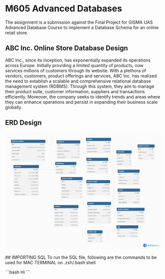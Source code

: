 # M605 Advanced Databases
The assignment is a submission against the Final Project for GISMA UAS Advanced Database Course to implement a Database Schema for an online retail store.

## ABC Inc. Online Store Database Design
ABC Inc., since its inception, has exponentially expanded its operations across Europe. Initially providing a limited quantity of products, now services millions of customers through its website. With a plethora of vendors, customers, product offerings and services, ABC Inc. has realized the need to establish a scalable and comprehensive relational database management system (RDBMS). Through this system, they aim to manage their product suite, customer information, suppliers and transactions efficiently. Moreover, the company seeks to identify trends and areas where they can enhance operations and persist in expanding their business scale globally.

## ERD Design
<p align="center">
  <img src="./ERD.png">
</p>
## IMPORTING SQL
To run the SQL file, following are the commands to be used for MAC TERMINAL on .zsh/.bash shell

´´´bash
Hi
´´´

